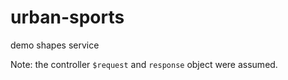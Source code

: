 # urban-sports
demo shapes service

Note: the controller `$request` and `response` object were assumed.
